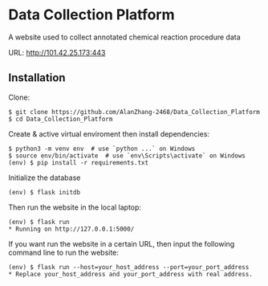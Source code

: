 # Data Collection Platform

A website used to collect annotated chemical reaction procedure data

URL: http://101.42.25.173:443

## Installation

Clone:
```
$ git clone https://github.com/AlanZhang-2468/Data_Collection_Platform
$ cd Data_Collection_Platform
```
Create & active virtual enviroment then install dependencies:
```
$ python3 -m venv env  # use `python ...` on Windows
$ source env/bin/activate  # use `env\Scripts\activate` on Windows
(env) $ pip install -r requirements.txt
```

Initialize the database
```
(env) $ flask initdb
```
Then run the website in the local laptop:
```
(env) $ flask run
* Running on http://127.0.0.1:5000/
```
If you want run the website in a certain URL, then input the following command line to run the website:
```
(env) $ flask run --host=your_host_address --port=your_port_address
* Replace your_host_address and your_port_address with real address.
```
